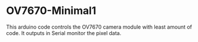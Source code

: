 # OV7670-Minimal1
This arduino code controls the OV7670 camera module with least amount of code. It outputs in Serial monitor the pixel data.
